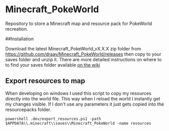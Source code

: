 # Minecraft_PokeWorld
Repository to store a Minecraft map and resource pack for PokeWorld recreation. 

##Installation

Download the latest Minecraft_PokeWorld_vX.X.X zip folder from https://github.com/draav/Minecraft_PokeWorld/releases then copy to your saves folder and unzip it. There are more detailed instructions on where to to find your saves folder available [on the wiki](https://minecraft.gamepedia.com/Tutorials/Map_downloads#Importing_into_Minecraft)

## Export resources to map

When developing on windows I used this script  to copy my resources directly into the world file. This way when I reload the world I instantly get my changes visible. If I don't use any parameters it just gets copied into the resourcepacks folder.

`powershell .dev/export_resources.ps1 -path $APPDATA\\.minecraft\\saves\\Minecraft_PokeWorld -name resources`